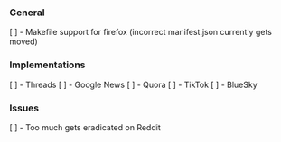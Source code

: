 ### General
[ ] - Makefile support for firefox (incorrect manifest.json currently gets moved)

### Implementations
[ ] - Threads
[ ] - Google News
[ ] - Quora
[ ] - TikTok
[ ] - BlueSky

### Issues
[ ] - Too much gets eradicated on Reddit